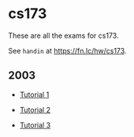 # cs173

These are all the exams for cs173.

See `handin` at https://fn.lc/hw/cs173.



## 2003


* [Tutorial 1](/static/exams/cs173/2003/cs173-2003-t1-tutorial1.pdf)

* [Tutorial 2](/static/exams/cs173/2003/cs173-2003-t1-tutorial2.pdf)

* [Tutorial 3](/static/exams/cs173/2003/cs173-2003-t1-tutorial3.pdf)


